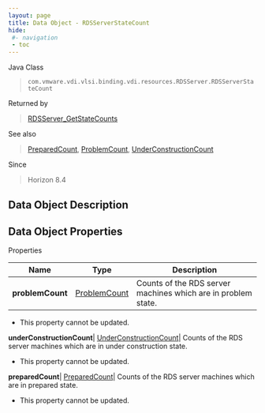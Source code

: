 ```yaml
---
layout: page
title: Data Object - RDSServerStateCount
hide:
 #- navigation
 - toc
---
```






Java Class  
> `com.vmware.vdi.vlsi.binding.vdi.resources.RDSServer.RDSServerStateCount`

Returned by  
> [RDSServer_GetStateCounts](vdi.resources.RDSServer.md#getRDSServerStateCounts)

See also  
> [PreparedCount](vdi.resources.RDSServer.PreparedCount.md), [ProblemCount](vdi.resources.RDSServer.ProblemCount.md), [UnderConstructionCount](vdi.resources.RDSServer.UnderConstructionCount.md)

Since  
> Horizon 8.4


## Data Object Description 

## Data Object Properties

Properties

Name |  Type |  Description   
---|---|---  
**problemCount**| [ProblemCount](vdi.resources.RDSServer.ProblemCount.md)|  Counts of the RDS server machines which are in problem state.   


* This property cannot be updated.

  
**underConstructionCount**| [UnderConstructionCount](vdi.resources.RDSServer.UnderConstructionCount.md)|  Counts of the RDS server machines which are in under construction state.   


* This property cannot be updated.

  
**preparedCount**| [PreparedCount](vdi.resources.RDSServer.PreparedCount.md)|  Counts of the RDS server machines which are in prepared state.   


* This property cannot be updated.

  
  
  
  
  
  
